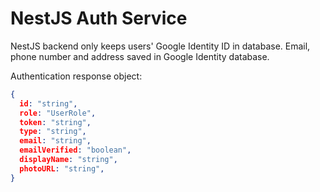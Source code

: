 # NestJS Auth Service

NestJS backend only keeps users' Google Identity ID in database. Email, phone number and address saved in Google Identity database.

Authentication response object:
```json
{
  id: "string",
  role: "UserRole",
  token: "string",
  type: "string",
  email: "string",
  emailVerified: "boolean",
  displayName: "string",
  photoURL: "string",
}
```